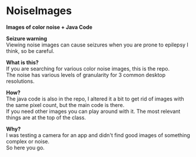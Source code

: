 # NoiseImages
**Images of color noise + Java Code**

**Seizure warning**  
Viewing noise images can cause seizures when you are prone to epilepsy I think, so be careful.

**What is this?**  
If you are searching for various color noise images, this is the repo.  
The noise has various levels of granularity for 3 common desktop resolutions.

**How?**  
The java code is also in the repo, I altered it a bit to get rid of images with the same pixel count,
but the main code is there.  
If you need other images you can play around with it. The most relevant things are at the top of the class.

**Why?**  
I was testing a camera for an app and didn't find good images of something complex or noise.  
So here you go.

